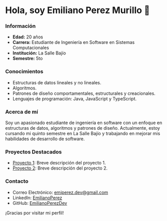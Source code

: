 # Hola, soy Emiliano Perez Murillo 👋

### Información

- **Edad:** 20 años
- **Carrera:** Estudiante de Ingeniería en Software en Sistemas Computacionales
- **Institución:** La Salle Bajío
- **Semestre:** 5to

### Conocimientos

- Estructuras de datos lineales y no lineales.
- Algoritmos.
- Patrones de diseño comportamentales, estructurales y creacionales.
- Lenguajes de programación: Java, JavaScript y TypeScript.

### Acerca de mí

Soy un apasionado estudiante de ingeniería en software con un enfoque en estructuras de datos, algoritmos y patrones de diseño. Actualmente, estoy cursando mi quinto semestre en La Salle Bajío y trabajando en mejorar mis habilidades de desarrollo de software.

### Proyectos Destacados

- [Proyecto 1](enlace-proyecto-1): Breve descripción del proyecto 1.
- [Proyecto 2](enlace-proyecto-2): Breve descripción del proyecto 2.

### Contacto

- Correo Electrónico: [emiperez.dev@gmail.com](mailto:emiperez.dev@gmail.com)
- LinkedIn: [EmilianoPerez](https://www.linkedin.com/in/EmilianoPerez)
- GitHub: [EmilianoPerezDev](https://github.com/EmilianoPerezDev)

¡Gracias por visitar mi perfil!


<!--
**EmilianoPerezDev/EmilianoPerezDev** is a ✨ _special_ ✨ repository because its `README.md` (this file) appears on your GitHub profile.

Here are some ideas to get you started:

- 🔭 I’m currently working on ...
- 🌱 I’m currently learning ...
- 👯 I’m looking to collaborate on ...
- 🤔 I’m looking for help with ...
- 💬 Ask me about ...
- 📫 How to reach me: ...
- 😄 Pronouns: ...
- ⚡ Fun fact: ...
-->
